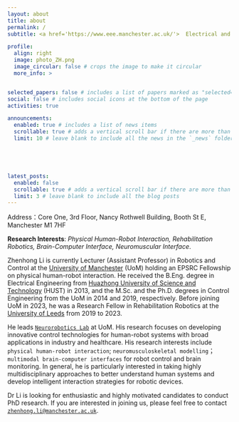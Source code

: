 ```yaml
---
layout: about
title: about
permalink: /
subtitle: <a href='https://www.eee.manchester.ac.uk/'>  Electrical and Electronic Engineering</a>. University of Manchester.

profile:
  align: right
  image: photo_ZH.png
  image_circular: false # crops the image to make it circular
  more_info: >


selected_papers: false # includes a list of papers marked as "selected={true}"
social: false # includes social icons at the bottom of the page
activities: true

announcements:
  enabled: true # includes a list of news items
  scrollable: true # adds a vertical scroll bar if there are more than 3 news items
  limit: 10 # leave blank to include all the news in the `_news` folder





latest_posts:
  enabled: false
  scrollable: true # adds a vertical scroll bar if there are more than 3 new posts items
  limit: 3 # leave blank to include all the blog posts
---
```


Address：Core One, 3rd Floor, Nancy Rothwell Building,  Booth St E, Manchester M1 7HF


**Research Interests**: *Physical Human-Robot Interaction, Rehabilitation Robotics, Brain-Computer Interface, Neuromuscular Interface*.

<a href="mailto:zhenhong.li@manchester.ac.uk">
  <i class="fas fa-envelope" style="font-size: 24px;"></i>
</a>
<a href="https://scholar.google.com/citations?hl=en&user=TxurO5wAAAAJ&view_op=list_works&sortby=pubdate">
  <i class="ai ai-google-scholar" style="font-size: 24px;"></i>
</a>
<a href="https://neurorobotics-uom.github.io/" target="_blank" rel="noopener">
  <i class="far fa-window-maximize" style="font-size: 24px;"></i>
</a>
<a href="https://research.manchester.ac.uk/en/persons/zhenhong-li" target="_blank" rel="noopener">
  <i class="fas fa-briefcase" style="font-size: 24px;"></i>
</a>
<a href="https://uk.linkedin.com/in/zhenhong-li-ba371020b" target="_blank" rel="noopener">
  <i class="fab fa-linkedin" style="font-size: 24px;"></i>
</a>
<a href="https://orcid.org/0000-0003-2583-5082" target="_blank" rel="noopener">
  <i class="ai ai-orcid" style="font-size: 24px;"></i>
</a>


Zhenhong Li is currently Lecturer (Assistant Professor) in Robotics and Control at the [University of Manchester](https://www.manchester.ac.uk/) (UoM) holding an EPSRC Fellowship on physical human-robot interaction. He received the B.Eng. degree in Electrical Engineering from [Huazhong University of Science and Technology](https://english.hust.edu.cn/) (HUST) in 2013, and the M.Sc. and the Ph.D. degrees in Control Engineering from the UoM in 2014 and 2019, respectively. Before joining UoM in 2023, he was a Research Fellow in Rehabilitation Robotics at the [University of Leeds](https://www.leeds.ac.uk/) from 2019 to 2023.

He leads [`Neurorobotics Lab`](https://neurorobotics-uom.github.io/) at UoM. His research focuses on developing innovative control technologies for human-robot systems with broad applications in industry and healthcare. His research interests include `physical human-robot interaction`; `neuromusculoskeletal modelling`；`multimodal brain-computer interfaces` for robot control and brain monitoring. In general, he is particularly interested in taking highly multidisciplinary approaches to better understand human systems and develop intelligent interaction strategies for robotic devices.

Dr Li is looking for enthusiastic and highly motivated candidates to conduct PhD research. If you are interested in joining us, please feel free to contact [`zhenhong.li@manchester.ac.uk`](mailto:zhenhong.li@manchester.ac.uk).


